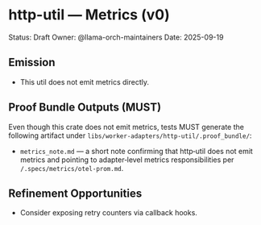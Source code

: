# http-util — Metrics (v0)

Status: Draft
Owner: @llama-orch-maintainers
Date: 2025-09-19

## Emission

- This util does not emit metrics directly.

## Proof Bundle Outputs (MUST)

Even though this crate does not emit metrics, tests MUST generate the following artifact under `libs/worker-adapters/http-util/.proof_bundle/`:

- `metrics_note.md` — a short note confirming that http‑util does not emit metrics and pointing to adapter‑level metrics responsibilities per `/.specs/metrics/otel-prom.md`.

## Refinement Opportunities

- Consider exposing retry counters via callback hooks.
